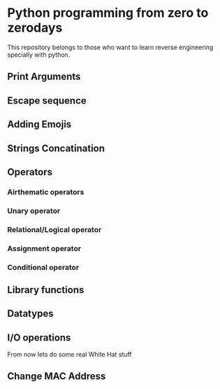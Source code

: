 # Python programming from zero to zerodays

This repository belongs to those who want to learn reverse engineering specially with python.

## Print Arguments

## Escape sequence

## Adding Emojis

## Strings Concatination

## Operators

### Airthematic operators

### Unary operator

### Relational/Logical operator

### Assignment operator

### Conditional operator

## Library functions

## Datatypes

## I/O operations

From now lets do some real White Hat stuff

## Change MAC Address
